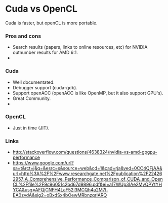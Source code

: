 # Cuda vs OpenCL

Cuda is faster, but openCL is more portable.


### Pros and cons
* Search results (papers, links to online resources, etc) for NVIDIA outnumber results for AMD 6:1.
*

### Cuda
* Well documentated.
* Debugger support (cuda-gdb).
* Support openACC (openACC is like OpenMP, but it also support GPU's).
* Great Community.
*


### OpenCL
* Just in time (JIT).


### Links

* http://stackoverflow.com/questions/4638324/nvidia-vs-amd-gpgpu-performance
* https://www.google.com/url?sa=t&rct=j&q=&esrc=s&source=web&cd=1&cad=rja&ved=0CC4QFjAA&url=http%3A%2F%2Fwww.researchgate.net%2Fpublication%2F224262957_A_Comprehensive_Performance_Comparison_of_CUDA_and_OpenCL%2Ffile%2F9c96051c2bd67d9896.pdf&ei=a17WUp3IAe2MyQPYtYHYCA&usg=AFQjCNFH4LaF52l3MCQh4a2M7l-EA0zvdA&sig2=oBxdSx4bOewMRbnzqrlARQ

